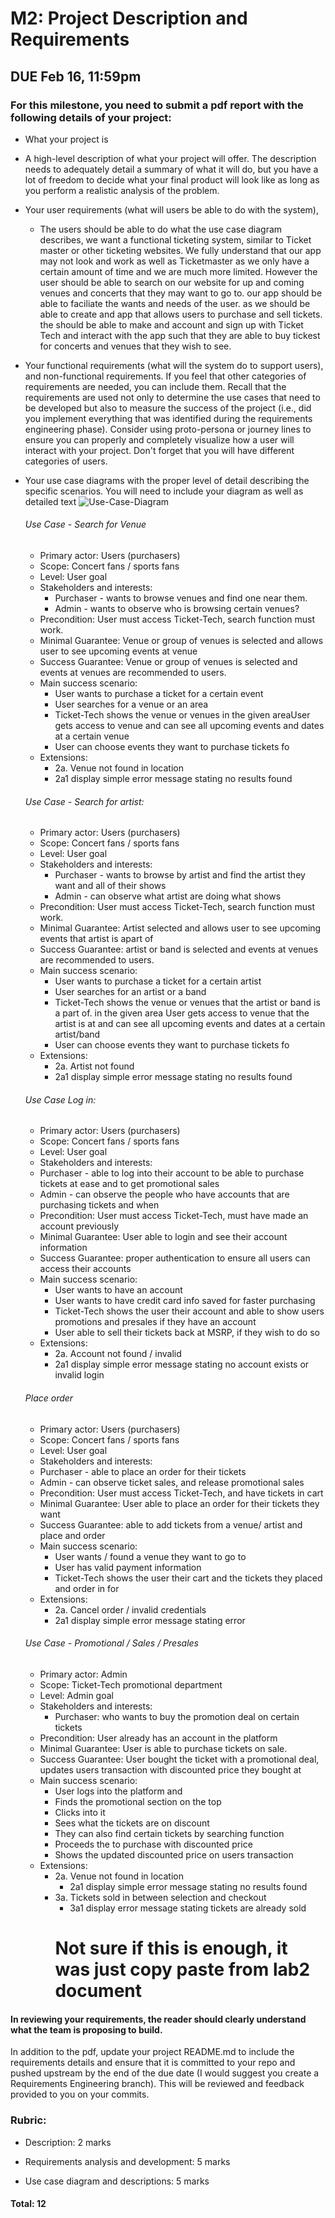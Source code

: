 # M2: Project Description and Requirements
## DUE Feb 16, 11:59pm

### For this milestone, you need to submit a pdf report with the following details of your project:

- What your project is
- A high-level description of what your project will offer. The description needs to adequately detail a summary of what it will do, but you have a lot of freedom to decide what your final product will look like as long as you perform a realistic analysis of the problem.  
- Your user requirements (what will users be able to do with the system),
    - The users should be able to do what the use case diagram describes, we want a functional ticketing system, similar to Ticket master or other ticketing websites. We fully understand that our app may not look and work as well as Ticketmaster as we only have a certain amount of time and we are much more limited. However the user should be able to search on our website for up and coming venues and concerts that they may want to go to. our app should be able to faciliate the wants and needs of the user. as we should be able to create and app that allows users to purchase and sell tickets. the should be able to make and account and sign up with Ticket Tech and interact with the app such that they are able to buy tickest for concerts and venues that they wish to see.
- Your functional requirements (what will the system do to support users), and non-functional requirements. If you feel that other categories of requirements are needed, you can include them.  Recall that the requirements are used not only to determine the use cases that need to be developed but also to measure the success of the project (i.e., did you implement everything that was identified during the requirements engineering phase). Consider using proto-persona or journey lines to ensure you can properly and completely visualize how a user will interact with your project.  Don't forget that you will have different categories of users.  
- Your use case diagrams with the proper level of detail describing the specific scenarios.  You will need to include your diagram as well as detailed text ![Use-Case-Diagram](../images/Ticket-Teck-UseCaseDiagram.jpg)   

    ###### Use Case - Search for Venue
    - Primary actor: Users (purchasers)
    - Scope: Concert fans / sports fans
    - Level: User goal
    - Stakeholders and interests:
        - Purchaser - wants to browse venues and find one near them.
        - Admin - wants to observe who is browsing certain venues?
    - Precondition: User must access Ticket-Tech, search function must work.
    - Minimal Guarantee: Venue or group of venues is selected and allows user to see upcoming events at venue
    - Success Guarantee: Venue or group of venues is selected and events at venues are recommended to users. 
    - Main success scenario:
        - User wants to purchase a ticket for a certain event
        - User searches for a venue or an area
        - Ticket-Tech shows the venue or venues in the given areaUser gets access to venue and can see all upcoming events and dates at a certain venue
        - User can choose events they want to purchase tickets fo
    - Extensions:
        - 2a. Venue not found in location
	    - 2a1 display simple error message stating no results found
    ###### Use Case - Search for artist:
    - Primary actor: Users (purchasers)
    - Scope: Concert fans / sports fans
    - Level: User goal
    - Stakeholders and interests:
        - Purchaser - wants to browse by artist and find the artist they want and all of their shows
        - Admin - can observe what artist are doing what shows 
    - Precondition: User must access Ticket-Tech, search function must work.
    - Minimal Guarantee: Artist selected and allows user to see upcoming events that artist is apart of 
    - Success Guarantee: artist or band is selected and events at venues are recommended to users.
    - Main success scenario:
        - User wants to purchase a ticket for a certain artist
        - User searches for an artist or a band
        - Ticket-Tech shows the venue or venues that the artist or band is a part of. in the given area User gets access to venue that the artist is at  and can see all upcoming events and dates at a certain artist/band
        - User can choose events they want to purchase tickets fo
    - Extensions:
        - 2a. Artist not found
        - 2a1 display simple error message stating no results found

    ###### Use Case Log in:
    - Primary actor: Users (purchasers)
    - Scope: Concert fans / sports fans
    - Level: User goal
    - Stakeholders and interests:
    - Purchaser - able to log into their account to be able to purchase tickets at ease and to get promotional sales 
    - Admin - can observe the people who have accounts that are purchasing tickets and when
    - Precondition: User must access Ticket-Tech, must have made an account previously
    - Minimal Guarantee: User able to login and see their account information
    - Success Guarantee: proper authentication to ensure all users can access their accounts
    - Main success scenario:
        - User wants to have an account
        - User wants to have credit card info saved for faster purchasing
        - Ticket-Tech shows the user their account and able to show users promotions and presales if they have an account
        - User able to sell their tickets back at MSRP, if they wish to do so
    - Extensions:
        - 2a. Account not found / invalid
        - 2a1 display simple error message stating no account exists or invalid login
    ###### Place order
    - Primary actor: Users (purchasers)
    - Scope: Concert fans / sports fans
    - Level: User goal
    - Stakeholders and interests:
    - Purchaser - able to place an order for their tickets 
    - Admin - can observe ticket sales, and release promotional sales
    - Precondition: User must access Ticket-Tech, and have tickets in cart
    - Minimal Guarantee: User able to place an order for their tickets they want
    - Success Guarantee: able to add tickets from a venue/ artist and place and order
    - Main success scenario:
        - User wants / found a venue they want to go to
        - User has valid payment information
        -  Ticket-Tech shows the user their cart and the tickets they placed and order in for
    - Extensions:
        - 2a. Cancel order / invalid credentials 
        - 2a1 display simple error message stating error


    ###### Use Case  - Promotional / Sales / Presales
    - Primary actor: Admin
    - Scope: Ticket-Tech promotional department
    - Level: Admin goal
    - Stakeholders and interests:
        - Purchaser: who wants to buy the promotion deal on certain tickets 
    - Precondition: User already has an account in the platform
    - Minimal Guarantee: User is able to purchase tickets on sale.
    - Success Guarantee: User bought the ticket with a promotional deal, updates users
    transaction with discounted price they bought at 
    - Main success scenario:
        - User logs into the platform and 
        - Finds the promotional section on the top
        - Clicks into it
        - Sees what the tickets are on discount
        - They can also find certain tickets by searching function
        - Proceeds the to purchase with discounted price
        - Shows the updated discounted price on users transaction
    - Extensions:
        - 2a. Venue not found in location
	        - 2a1 display simple error message stating no results found
        - 3a. Tickets sold in between selection and checkout
	        - 3a1 display error message stating tickets are already sold
            # Not sure if this is enough, it was just copy paste from lab2 document


#### In reviewing your requirements, the reader should clearly understand what the team is proposing to build. 

 

In addition to the pdf, update your project README.md to include the requirements details and ensure that it is committed to your repo and pushed upstream by the end of the due date (I would suggest you create a Requirements Engineering branch). This will be reviewed and feedback provided to you on your commits.  

 

### Rubric:
- Description: 2 marks

- Requirements analysis and development: 5 marks

- Use case diagram and descriptions: 5 marks

#### Total: 12 